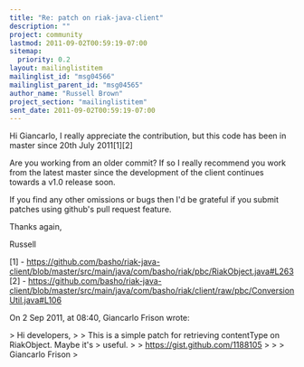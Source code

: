 ```yaml
---
title: "Re: patch on riak-java-client"
description: ""
project: community
lastmod: 2011-09-02T00:59:19-07:00
sitemap:
  priority: 0.2
layout: mailinglistitem
mailinglist_id: "msg04566"
mailinglist_parent_id: "msg04565"
author_name: "Russell Brown"
project_section: "mailinglistitem"
sent_date: 2011-09-02T00:59:19-07:00
---
```



Hi Giancarlo,
I really appreciate the contribution, but this code has been in master since 
20th July 2011[1][2]

Are you working from an older commit? If so I really recommend you work from 
the latest master since the development of the client continues towards a v1.0 
release soon.

If you find any other omissions or bugs then I'd be grateful if you submit 
patches using github's pull request feature.

Thanks again,

Russell


[1] - 
https://github.com/basho/riak-java-client/blob/master/src/main/java/com/basho/riak/pbc/RiakObject.java#L263
[2] - 
https://github.com/basho/riak-java-client/blob/master/src/main/java/com/basho/riak/client/raw/pbc/ConversionUtil.java#L106


On 2 Sep 2011, at 08:40, Giancarlo Frison wrote:

&gt; Hi developers,
&gt; 
&gt; This is a simple patch for retrieving contentType on RiakObject. Maybe it's 
&gt; useful.
&gt; 
&gt; https://gist.github.com/1188105
&gt; 
&gt; 
&gt; Giancarlo Frison
&gt; 
